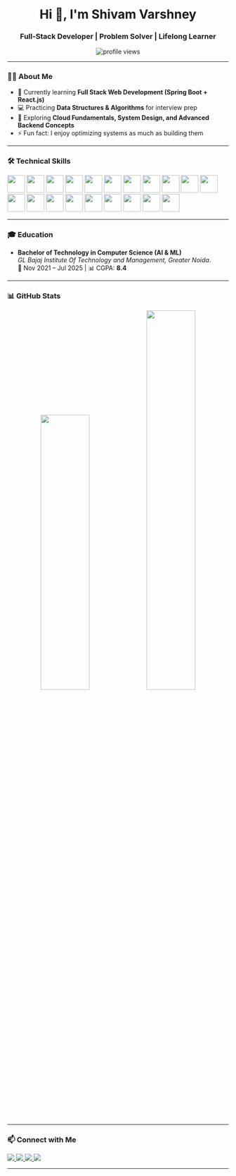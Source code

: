 <!-- Profile Header -->

<h1 align="center">Hi 👋, I'm Shivam Varshney</h1>
<h3 align="center">Full-Stack Developer | Problem Solver | Lifelong Learner</h3>

<!-- Profile Views -->

<p align="center">
  <img src="https://komarev.com/ghpvc/?username=shivamvarshneyy&label=Profile%20views&color=0e75b6&style=flat" alt="profile views" />
</p>

---

<!-- About Me Section -->

### 👨‍💻 About Me

* 🌱 Currently learning **Full Stack Web Development (Spring Boot + React.js)**
* 💻 Practicing **Data Structures & Algorithms** for interview prep
* 🔭 Exploring **Cloud Fundamentals, System Design, and Advanced Backend Concepts**
* ⚡ Fun fact: I enjoy optimizing systems as much as building them

---

<!-- Technical Skills -->

### 🛠️ Technical Skills

<p>
  <img src="https://cdn.jsdelivr.net/gh/devicons/devicon/icons/cplusplus/cplusplus-original.svg" width="40" height="40"/>
  <img src="https://cdn.jsdelivr.net/gh/devicons/devicon/icons/java/java-original.svg" width="40" height="40"/>
  <img src="https://cdn.jsdelivr.net/gh/devicons/devicon/icons/html5/html5-original.svg" width="40" height="40"/>
  <img src="https://cdn.jsdelivr.net/gh/devicons/devicon/icons/css3/css3-original.svg" width="40" height="40"/>
  <img src="https://cdn.jsdelivr.net/gh/devicons/devicon/icons/javascript/javascript-original.svg" width="40" height="40"/>

  <img src="https://cdn.jsdelivr.net/gh/devicons/devicon/icons/spring/spring-original.svg" width="40" height="40"/>
  <img src="https://cdn.jsdelivr.net/gh/devicons/devicon/icons/swagger/swagger-original.svg" width="40" height="40"/>

  <img src="https://cdn.jsdelivr.net/gh/devicons/devicon/icons/react/react-original.svg" width="40" height="40"/>
  <img src="https://cdn.jsdelivr.net/gh/devicons/devicon/icons/materialui/materialui-original.svg" width="40" height="40"/>

  <img src="https://cdn.jsdelivr.net/gh/devicons/devicon/icons/mysql/mysql-original.svg" width="40" height="40"/>
  <img src="https://cdn.jsdelivr.net/gh/devicons/devicon/icons/mongodb/mongodb-original.svg" width="40" height="40"/>
  <img src="https://cdn.jsdelivr.net/gh/devicons/devicon/icons/redis/redis-original.svg" width="40" height="40"/>

  <img src="https://cdn.jsdelivr.net/gh/devicons/devicon/icons/apachekafka/apachekafka-original.svg" width="40" height="40"/>

  <img src="https://cdn.jsdelivr.net/gh/devicons/devicon/icons/java/java-original.svg" width="40" height="40"/>

  <img src="https://cdn.jsdelivr.net/gh/devicons/devicon/icons/intellij/intellij-original.svg" width="40" height="40"/>
  <img src="https://cdn.jsdelivr.net/gh/devicons/devicon/icons/vscode/vscode-original.svg" width="40" height="40"/>
  <img src="https://cdn.jsdelivr.net/gh/devicons/devicon/icons/postman/postman-original.svg" width="40" height="40"/>
  <img src="https://cdn.jsdelivr.net/gh/devicons/devicon/icons/maven/maven-original.svg" width="40" height="40"/>
  <img src="https://cdn.jsdelivr.net/gh/devicons/devicon/icons/git/git-original.svg" width="40" height="40"/>
  <img src="https://cdn.jsdelivr.net/gh/devicons/devicon/icons/github/github-original.svg" width="40" height="40"/>
</p>

---

<!-- Education -->

### 🎓 Education

* **Bachelor of Technology in Computer Science (AI & ML)**<br>
  *GL Bajaj Institute Of Technology and Management, Greater Noida*.<br>
  📅 Nov 2021 – Jul 2025 | 📊 CGPA: **8.4**

---

<!-- GitHub Stats -->

### 📊 GitHub Stats

<p align="center">
  <img src="https://github-readme-streak-stats.herokuapp.com/?user=shivamvarshneyy&theme=tokyonight" width="47%" height= "40%" />
  <img src="https://github-readme-stats.vercel.app/api/top-langs/?username=shivamvarshneyy&layout=compact&theme=tokyonight" width="47%" />
</p>

---

<!-- Connect with Me -->

### 📫 Connect with Me
 
<p align="left">
  <a href="https://www.linkedin.com/in/shivam-varshney-38221916b" target="_blank">
    <img src="https://img.shields.io/badge/LinkedIn-%230077B5.svg?&style=for-the-badge&logo=linkedin&logoColor=white" />
  </a>
  <a href="mailto:shivamvarshney1506@gmail.com" target="_blank">
    <img src="https://img.shields.io/badge/Gmail-D14836?style=for-the-badge&logo=gmail&logoColor=white" />
  </a>
  <a href="https://github.com/shivamvarshneyy" target="_blank">
    <img src="https://img.shields.io/badge/GitHub-100000?style=for-the-badge&logo=github&logoColor=white" />
  </a>
  <a href="https://shivamvarshney.netlify.app/" target="_blank">
    <img src="https://img.shields.io/badge/Portfolio-%2312100E.svg?&style=for-the-badge&logo=react&logoColor=61DAFB" />
  </a>
</p>


---


